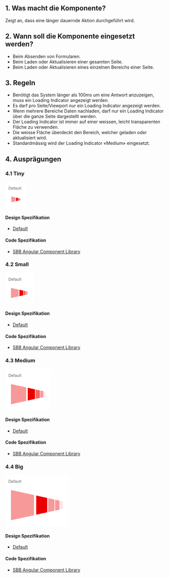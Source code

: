 ## 1. Was macht die Komponente?
Zeigt an, dass eine länger dauernde Aktion durchgeführt wird.

## 2. Wann soll die Komponente eingesetzt werden? 
* Beim Absenden von Formularen.
* Beim Laden oder Aktualisieren einer gesamten Seite.
* Beim Laden oder Aktualisieren eines einzelnen Bereichs einer Seite.

## 3. Regeln
* Benötigt das System länger als 100ms um eine Antwort anzuzeigen, muss ein Loading Indicator angezeigt werden.
* Es darf pro Seite/Viewport nur ein Loading Indicator angezeigt werden.
* Wenn mehrere Bereiche Daten nachladen, darf nur ein Loading Indicator über die ganze Seite dargestellt werden.
* Der Loading Indicator ist immer auf einer weissen, leicht transparenten Fläche zu verwenden.
* Die weisse Fläche überdeckt den Bereich, welcher geladen oder aktualisiert wird.
* Standardmässig wird der Loading Indicator «Medium» eingesetzt.

## 4. Ausprägungen
### 4.1 Tiny
![Darstellung der Komponente Ladeindikator in der Grösse winzig](https://raw.githubusercontent.com/sbb-design-systems/design-system-website-documentation/master/documentation/components/loadingindicator/images/loadingindicator_tiny.png 'class: image')


#### Design Spezifikation
* [Default](https://www.sketch.com/s/80f12b3b-58e5-4b4c-98cd-c553bae18db0/a/ozDKZx#Inspector)

#### Code Spezifikation
* [SBB Angular Component Library](https://sbb-angular.app.sbb.ch/latest/public/components/loading)

### 4.2 Small
![Darstellung der Komponente Ladeindikator in der Grösse klein](https://raw.githubusercontent.com/sbb-design-systems/design-system-website-documentation/master/documentation/components/loadingindicator/images/loadingindicator_small.png 'class: image')

#### Design Spezifikation
* [Default](https://www.sketch.com/s/80f12b3b-58e5-4b4c-98cd-c553bae18db0/a/Rvo8Ex#Inspector)

#### Code Spezifikation
* [SBB Angular Component Library](https://sbb-angular.app.sbb.ch/latest/public/components/loading)

### 4.3 Medium 
![Darstellung der Komponente Ladeindikator in der Grösse mittel](https://raw.githubusercontent.com/sbb-design-systems/design-system-website-documentation/master/documentation/components/loadingindicator/images/loadingindicator_medium.png 'class: image')

#### Design Spezifikation
* [Default](https://www.sketch.com/s/80f12b3b-58e5-4b4c-98cd-c553bae18db0/a/1JPWrn#Inspector)

#### Code Spezifikation
* [SBB Angular Component Library](https://sbb-angular.app.sbb.ch/latest/public/components/loading)

### 4.4 Big
![Darstellung der Komponente Ladeindikator in der Grösse gross](https://raw.githubusercontent.com/sbb-design-systems/design-system-website-documentation/master/documentation/components/loadingindicator/images/loadingindicator_big.png 'class: image')

#### Design Spezifikation
* [Default](https://www.sketch.com/s/80f12b3b-58e5-4b4c-98cd-c553bae18db0/a/pZKwJG#Inspector)

#### Code Spezifikation
* [SBB Angular Component Library](https://sbb-angular.app.sbb.ch/latest/public/components/loading)